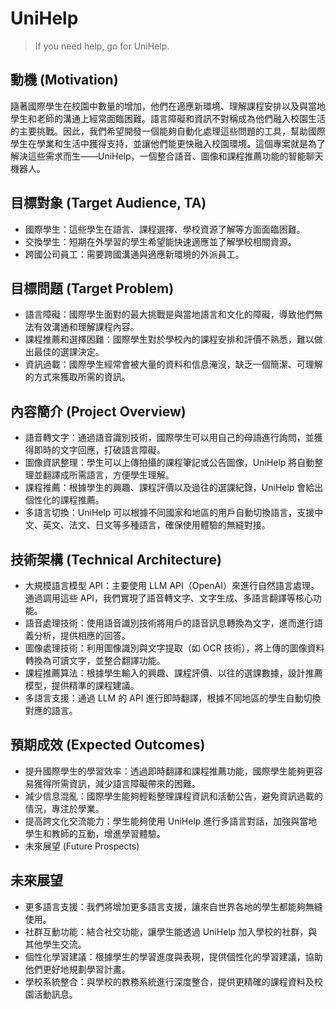 # UniHelp
> If you need help, go for UniHelp.

## 動機 (Motivation)

隨著國際學生在校園中數量的增加，他們在適應新環境、理解課程安排以及與當地學生和老師的溝通上經常面臨困難。語言障礙和資訊不對稱成為他們融入校園生活的主要挑戰。因此，我們希望開發一個能夠自動化處理這些問題的工具，幫助國際學生在學業和生活中獲得支持，並讓他們能更快融入校園環境。這個專案就是為了解決這些需求而生——UniHelp，一個整合語音、圖像和課程推薦功能的智能聊天機器人。

## 目標對象 (Target Audience, TA)

- 國際學生：這些學生在語言、課程選擇、學校資源了解等方面面臨困難。
- 交換學生：短期在外學習的學生希望能快速適應並了解學校相關資源。
- 跨國公司員工：需要跨國溝通與適應新環境的外派員工。

## 目標問題 (Target Problem)

- 語言障礙：國際學生面對的最大挑戰是與當地語言和文化的障礙，導致他們無法有效溝通和理解課程內容。
- 課程推薦和選擇困難：國際學生對於學校內的課程安排和評價不熟悉，難以做出最佳的選課決定。
- 資訊過載：國際學生經常會被大量的資料和信息淹沒，缺乏一個簡潔、可理解的方式來獲取所需的資訊。

## 內容簡介 (Project Overview)

- 語音轉文字：通過語音識別技術，國際學生可以用自己的母語進行詢問，並獲得即時的文字回應，打破語言障礙。
- 圖像資訊整理：學生可以上傳拍攝的課程筆記或公告圖像，UniHelp 將自動整理並翻譯成所需語言，方便學生理解。
- 課程推薦：根據學生的興趣、課程評價以及過往的選課紀錄，UniHelp 會給出個性化的課程推薦。
- 多語言切換：UniHelp 可以根據不同國家和地區的用戶自動切換語言，支援中文、英文、法文、日文等多種語言，確保使用體驗的無縫對接。

## 技術架構 (Technical Architecture)

- 大規模語言模型 API：主要使用 LLM API（OpenAI）來進行自然語言處理。通過調用這些 API，我們實現了語音轉文字、文字生成、多語言翻譯等核心功能。
- 語音處理技術：使用語音識別技術將用戶的語音訊息轉換為文字，進而進行語義分析，提供相應的回答。
- 圖像處理技術：利用圖像識別與文字提取（如 OCR 技術），將上傳的圖像資料轉換為可讀文字，並整合翻譯功能。
- 課程推薦算法：根據學生輸入的興趣、課程評價、以往的選課數據，設計推薦模型，提供精準的課程建議。
- 多語言支援：通過 LLM 的 API 進行即時翻譯，根據不同地區的學生自動切換對應的語言。

## 預期成效 (Expected Outcomes)

- 提升國際學生的學習效率：透過即時翻譯和課程推薦功能，國際學生能夠更容易獲得所需資訊，減少語言障礙帶來的困難。
- 減少信息混亂：國際學生能夠輕鬆整理課程資訊和活動公告，避免資訊過載的情況，專注於學業。
- 提高跨文化交流能力：學生能夠使用 UniHelp 進行多語言對話，加強與當地學生和教師的互動，增進學習體驗。
- 未來展望 (Future Prospects)

## 未來展望

- 更多語言支援：我們將增加更多語言支援，讓來自世界各地的學生都能夠無縫使用。
- 社群互動功能：結合社交功能，讓學生能透過 UniHelp 加入學校的社群，與其他學生交流。
- 個性化學習建議：根據學生的學習進度與表現，提供個性化的學習建議，協助他們更好地規劃學習計畫。
- 學校系統整合：與學校的教務系統進行深度整合，提供更精確的課程資料及校園活動訊息。
